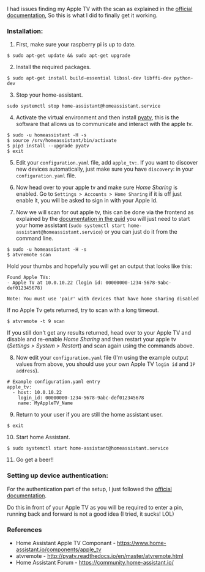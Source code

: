 I had issues finding my Apple TV with the scan as explained in the [official documentation](https://home-assistant.io/components/apple_tv/), So this is what I did to finally get it working.

### Installation:

1. First, make sure your raspberry pi is up to date.
```
$ sudo apt-get update && sudo apt-get upgrade
```

2. Install the required packages.
```
$ sudo apt-get install build-essential libssl-dev libffi-dev python-dev
```

3. Stop your home-assistant.
```
sudo systemctl stop home-assistant@homeassistant.service
```

4. Activate the virtual environment and then install [pyatv](http://pyatv.readthedocs.io/en/master/atvremote.html), this is the software that allows us to communicate and interact with the apple tv.
```
$ sudo -u homeassistant -H -s
$ source /srv/homeassistant/bin/activate
$ pip3 install --upgrade pyatv
$ exit
```

5. Edit your `configuration.yaml` file, add `apple_tv:`.
If you want to discover new devices automatically, just make sure you have `discovery`: in your `configuration.yaml` file.

6. Now head over to your apple tv and make sure _Home Sharing_ is enabled. Go to `Settings > Accounts > Home Sharing` if it is off just enable it, you will be asked to sign in with your Apple Id.

7. Now we will scan for out apple tv, this can be done via the frontend as explained by the [documentation in the guid](https://www.home-assistant.io/components/apple_tv/#guides) you will just need to start your home assistant (`sudo systemctl start home-assistant@homeassistant.service`) or you can just do it from the command line.
```
$ sudo -u homeassistant -H -s
$ atvremote scan
```
Hold your thumbs and hopefully you will get an output that looks like this:
```
Found Apple TVs:
- Apple TV at 10.0.10.22 (login id: 00000000-1234-5678-9abc-def012345678)

Note: You must use 'pair' with devices that have home sharing disabled
```
If no Apple Tv gets returned, try to scan with a long timeout.
```
$ atvremote -t 9 scan
```
If you still don't get any results returned, head over to your Apple TV and disable and re-enable _Home Sharing_ and then restart your apple tv (_Settings > System > Restart_) and scan again using the commands above.

8. Now edit your `configuration.yaml` file (I'm using the example output values from above, you should use your own Apple TV `login id` and `IP address`).
```
# Example configuration.yaml entry
apple_tv:
  - host: 10.0.10.22
    login_id: 00000000-1234-5678-9abc-def012345678
    name: MyAppleTV_Name
```
9. Return to your user if you are still the home assistant user.
```
$ exit
```
10. Start home Assistant.
```
$ sudo systemctl start home-assistant@homeassistant.service
```
11. Go get a beer!!

### Setting up device authentication:
For the authentication part of the setup, I just followed the [official documentation](https://www.home-assistant.io/components/apple_tv/#setting-up-device-authentication).

Do this in front of your Apple TV as you will be required to enter a pin, running back and forward is not a good idea (I tried, it sucks! LOL)

### References
* Home Assistant Apple TV Componant - https://www.home-assistant.io/components/apple_tv
* atvremote - http://pyatv.readthedocs.io/en/master/atvremote.html
* Home Assistant Forum - https://community.home-assistant.io/
